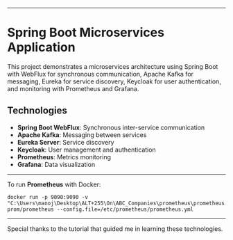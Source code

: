 

---

# Spring Boot Microservices Application

This project demonstrates a microservices architecture using Spring Boot with WebFlux for synchronous communication, Apache Kafka for messaging, Eureka for service discovery, Keycloak for user authentication, and monitoring with Prometheus and Grafana.

## Technologies
- **Spring Boot WebFlux**: Synchronous inter-service communication
- **Apache Kafka**: Messaging between services
- **Eureka Server**: Service discovery
- **Keycloak**: User management and authentication
- **Prometheus**: Metrics monitoring
- **Grafana**: Data visualization

---

To run **Prometheus** with Docker:

    docker run -p 9090:9090 -v "C:\Users\manoj\Desktop\ALT+255\On\ABC_Companies\prometheus\prometheus.yml:/etc/prometheus/prometheus.yml" prom/prometheus --config.file=/etc/prometheus/prometheus.yml

---

Special thanks to the tutorial that guided me in learning these technologies.
